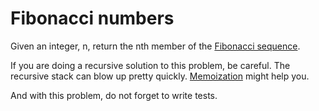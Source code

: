 # Fibonacci numbers

Given an integer, n, return the nth member of the [Fibonacci sequence](http://en.wikipedia.org/wiki/Fibonacci_number).

If you are doing a recursive solution to this problem, be careful. The recursive stack can blow up pretty quickly. [Memoization](http://en.wikipedia.org/wiki/Memoization) might help you.

And with this problem, do not forget to write tests.
